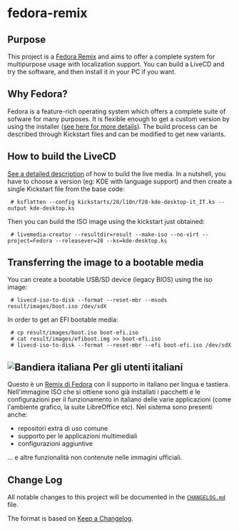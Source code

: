 # fedora-remix

## Purpose
This project is a [Fedora Remix][01] and aims to offer a complete system for multipurpose usage with localization support. You can build a LiveCD and try the software, and then install it in your PC if you want.

## Why Fedora?
Fedora is a feature-rich operating system which offers a complete suite of sofware for many purposes. It is flexible enough to get a custom version by using the installer ([see here for more details][02]).  The build process can be described through Kickstart files and can be modified to get new variants.

## How to build the LiveCD
[See a detailed description][03] of how to build the live media.
In a nutshell, you have to choose a version (eg: KDE with language support) and then create a single Kickstart file from the base code:

```
 # ksflatten --config kickstarts/28/l10n/f28-kde-desktop-it_IT.ks --output kde-desktop.ks
```

Then you can build the ISO image using the kickstart just obtained:

```
 # livemedia-creator --resultdir=result --make-iso --no-virt --project=Fedora --releasever=28 --ks=kde-desktop.ks
```

## Transferring the image to a bootable media
You can create a bootable USB/SD device (legacy BIOS) using the iso image:

```
 # livecd-iso-to-disk --format --reset-mbr --msods result/images/boot.iso /dev/sdX
```

In order to get an EFI bootable media:

```
 # cp result/images/boot.iso boot-efi.iso
 # cat result/images/efiboot.img >> boot-efi.iso
 # livecd-iso-to-disk --format --reset-mbr --efi boot-efi.iso /dev/sdX
```

## ![Bandiera italiana][04] Per gli utenti italiani
Questo è un [Remix di Fedora][01] con il supporto in italiano per lingua e tastiera. Nell'immagine ISO che si ottiene sono già installati i pacchetti e le configurazioni per il funzionamento in italiano delle varie applicazioni (come l'ambiente grafico, la suite LibreOffice etc).
Nel sistema sono presenti anche:

* repositori extra di uso comune
* supporto per le applicazioni multimediali
* configurazioni aggiuntive

... e altre funzionalità non contenute nelle immagini ufficiali.

## Change Log
All notable changes to this project will be documented in the [`CHANGELOG.md`](CHANGELOG.md) file.

The format is based on [Keep a Changelog][05].

[01]: https://fedoraproject.org/wiki/Remix
[02]: https://en.wikipedia.org/wiki/Anaconda_(installer)
[03]: https://fedoraproject.org/wiki/Livemedia-creator-_How_to_create_and_use_a_Live_CD
[04]: http://flagpedia.net/data/flags/mini/it.png
[05]: https://keepachangelog.com/
